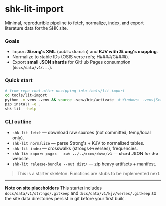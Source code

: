 # shk-lit-import

Minimal, reproducible pipeline to fetch, normalize, index, and export literature data for the SHK site.

### Goals
- Import **Strong's XML** (public domain) and **KJV with Strong's mapping**.
- Normalize to stable IDs (OSIS verse refs; H####/G####).
- Export **small JSON shards** for GitHub Pages consumption (`docs/data/v1/...`).

### Quick start
```bash
# from repo root after unzipping into tools/lit-import
cd tools/lit-import
python -m venv .venv && source .venv/bin/activate  # Windows: .venv\Scripts\activate
pip install -e .
shk-lit --help
```

### CLI outline
- `shk-lit fetch` — download raw sources (not committed; temp/local only).
- `shk-lit normalize` — parse Strong's + KJV to normalized tables.
- `shk-lit index` — crosswalks (strongs↔verses), frequencies.
- `shk-lit export-pages --out ../../docs/data/v1` — shard JSON for the website.
- `shk-lit release-bundle --out dist/` — zip heavy artifacts + manifest.

> This is a starter skeleton. Functions are stubs to be implemented next.


---
**Note on site placeholders**
This starter includes `docs/data/v1/strongs/.gitkeep` and `docs/data/v1/kjv/verses/.gitkeep`
so the site data directories persist in git before your first build.
